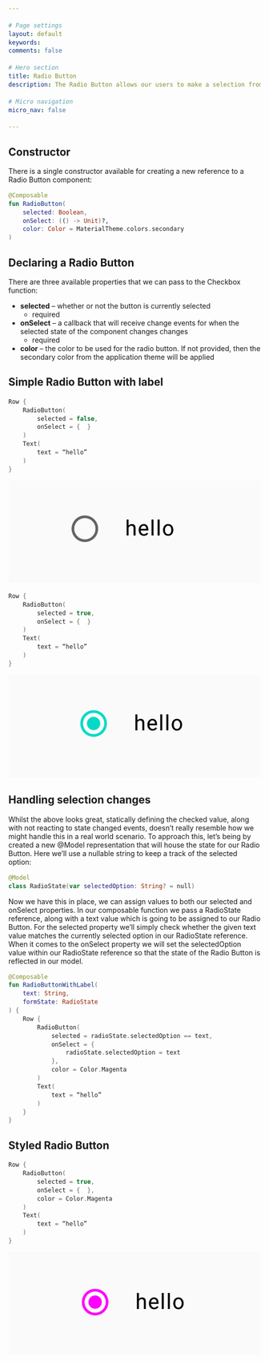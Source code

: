 ```yaml
---

# Page settings
layout: default
keywords:
comments: false

# Hero section
title: Radio Button
description: The Radio Button allows our users to make a selection from a group of available options - usually in cases where at least one of the options is required. This essentially allows the toggling between the different radio buttons that are on show, creating a sense of a required selection from a set of options. 

# Micro navigation
micro_nav: false

---
```


## Constructor

There is a single constructor available for creating a new reference to a Radio Button component:

```kotlin
@Composable
fun RadioButton(
    selected: Boolean,
    onSelect: (() -> Unit)?,
    color: Color = MaterialTheme.colors.secondary
)
```

## Declaring a Radio Button

There are three available properties that we can pass to the Checkbox function:

* **selected** – whether or not the button is currently selected
  * required
* **onSelect** – a callback that will receive change events for when the selected state of the component changes changes
  * required
* **color** – the color to be used for the radio button. If not provided, then the secondary color from the application theme will be applied

## Simple Radio Button with label

```kotlin
Row {
    RadioButton(
        selected = false,
        onSelect = {  }
    )
    Text(
        text = “hello”
    )
}
```

<p align="center">
  <img src="/academy/material/media/radiobutton.png">
</p>

```kotlin
Row {
    RadioButton(
        selected = true,
        onSelect = {  }
    )
    Text(
        text = “hello”
    )
}
```

<p align="center">
  <img src="/academy/material/media/selected_radiobutton.png">
</p>

## Handling selection changes

Whilst the above looks great, statically defining the checked value, along with not reacting to state changed events, doesn’t really resemble how we might handle this in a real world scenario. To approach this, let’s being by created a new @Model representation that will house the state for our Radio Button. Here we’ll use a nullable string to keep a track of the selected option:


```kotlin
@Model
class RadioState(var selectedOption: String? = null)
```

Now we have this in place, we can assign values to both our selected and onSelect properties. In our composable function we pass a RadioState reference, along with a text value which is going to be assigned to our Radio Button. For the selected property we’ll simply check whether the given text value matches the currently selected option in our RadioState reference. When it comes to the onSelect property we will set the selectedOption value within our RadioState reference so that the state of the Radio Button is reflected in our model.

```kotlin
@Composable
fun RadioButtonWithLabel(
    text: String,
    formState: RadioState
) {
    Row {
        RadioButton(
            selected = radioState.selectedOption == text,
            onSelect = { 
                radioState.selectedOption = text
            },
            color = Color.Magenta
        )
        Text(
            text = “hello”
        )
    }
}
```

## Styled Radio Button

```kotlin
Row {
    RadioButton(
        selected = true,
        onSelect = {  },
        color = Color.Magenta
    )
    Text(
        text = “hello”
    )
}
```
![](/academy/material/media/colored_radiobutton.png)
